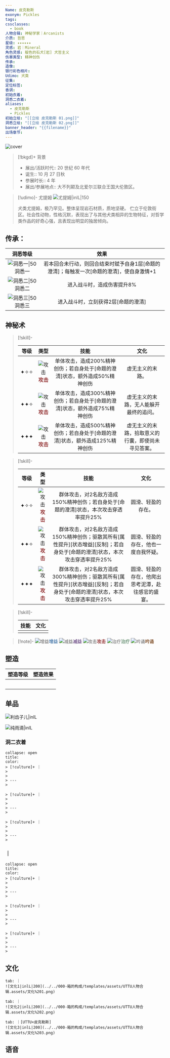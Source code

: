 ```yaml
---
Name: 皮克勒斯
exonym: Pickles
tags: 
cssclasses:
  - book
人物合辑: 神秘学家｜Arcanists
介质: 哲思
星级: ✦✦✦✦✦✦
灵感: 岩｜Mineral
角色灵感: 靛色的石犬[岩] 犬哲主义
伤害类型: 精神创伤
传承: 
造像: 
银行彩色相片: 
Udimo: 犬类
征集: 
定位标签: 
香调: 
初始衣着: 
洞悉二衣着: 
aliases:
  - 皮克勒斯
  - Pickles
初始立绘: "[[立绘 皮克勒斯 01.png]]"
洞悉立绘: "[[立绘 皮克勒斯 02.png]]"
banner_header: "{{filename}}"
出场章节:
---
```

![cover](assets/皮克勒斯｜Pickles.assets/立绘%20皮克勒斯%2002.png)

> [!bkgd]+ 背景
> - 展出/活跃时代:: 20 世纪 60 年代
> - 诞生:: 10 月 27 日秋
> - 参展时长:: 4 年
> - 展出/参展地点:: 大不列颠及北爱尔兰联合王国大伦敦区。

> [!udimo]- 尤提姆
> ![尤提姆|inlL|150](assets/皮克勒斯｜Pickles.assets/尤提姆%20皮克勒斯.png)
> 
> 犬类尤提姆，极乃罕见。整体呈现岩石材质，质地坚硬。
> 伫立于伦敦街区。社会性动物，性格沉默，表现出了与其他犬类相异的生物特征，对哲学类作品的好奇心强，且表现出明显的独居倾向。

## 传承：

|                           洞悉等级                           |                             效果                             |
| :----------------------------------------------------------: | :----------------------------------------------------------: |
| ![洞悉一\|50](000-箱的构成/templates/assets/UTTU人物合辑.assets/图标%20洞悉Ⅰ.png)洞悉一 | 若本回合未行动，则回合结束时赋予自身1层[命题的澄清]；每触发一次[命题的澄清]，使自身激情+1 |
| ![洞悉二\|50](000-箱的构成/templates/assets/UTTU人物合辑.assets/图标%20洞悉Ⅱ.png)洞悉二 |                  进入战斗时，造成伤害提升8%                  |
| ![洞悉三\|50](000-箱的构成/templates/assets/UTTU人物合辑.assets/图标%20洞悉Ⅲ.png)洞悉三 |             进入战斗时，立刻获得2层[命题的澄清]              |

## 神秘术

> [!skill]- 
> 
> 
> | 等级 |                             类型                             |                             技能                             |                        文化                        |
> | :--: | :----------------------------------------------------------: | :----------------------------------------------------------: | :------------------------------------------------: |
> | ✦✧✧  | ![攻击](000-箱的构成/templates/assets/UTTU人物合辑.assets/Attack.png)<b><font color="#933334">攻击</font></b> | 单体攻击，造成200%精神创伤；若自身处于[命题的澄清]状态，额外造成50%精神创伤 |                  虚无主义的末路。                  |
> | ✦✦✧  | ![攻击](000-箱的构成/templates/assets/UTTU人物合辑.assets/Attack.png)<b><font color="#933334">攻击</font></b> | 单体攻击，造成300%精神创伤；若自身处于[命题的澄清]状态，额外造成75%精神创伤 |       虚无主义的末路，无人能躲开最终的追问。       |
> | ✦✦✦  | ![攻击](000-箱的构成/templates/assets/UTTU人物合辑.assets/Attack.png)<b><font color="#933334">攻击</font></b> | 单体攻击，造成500%精神创伤；若自身处于[命题的澄清]状态，额外造成125%精神创伤 | 虚无主义的末路，拾取意义的行囊，即使尚未寻见答案。 |
> 

> [!skill]- 
> 
> 
> | 等级 |                             类型                             |                             技能                             |                        文化                        |
> | :--: | :----------------------------------------------------------: | :----------------------------------------------------------: | :------------------------------------------------: |
> | ✦✧✧  | ![攻击](000-箱的构成/templates/assets/UTTU人物合辑.assets/Attack.png)<b><font color="#933334">攻击</font></b> | 群体攻击，对2名敌方造成150%精神创伤；若自身处于[命题的澄清]状态，本次攻击穿透率提升25% |                 圆滑、轻盈的存在。                 |
> | ✦✦✧  | ![攻击](000-箱的构成/templates/assets/UTTU人物合辑.assets/Attack.png)<b><font color="#933334">攻击</font></b> | 群体攻击，对2名敌方造成150%精神创伤；驱散其所有[属性提升][状态增益][反制]；若自身处于[命题的澄清]状态，本次攻击穿透率提升25% |        圆滑、轻盈的存在，他也一度自我怀疑。        |
> | ✦✦✦  | ![攻击](000-箱的构成/templates/assets/UTTU人物合辑.assets/Attack.png)<b><font color="#933334">攻击</font></b> | 群体攻击，对2名敌方造成300%精神创伤；驱散其所有[属性提升][状态增益][反制]；若自身处于[命题的澄清]状态，本次攻击穿透率提升25% | 圆滑、轻盈的存在，他爬出思考泥潭，赴往感官的盛宴。 |
> 

> [!skill]- 
> 
> 
> | 技能 | 文化 |
> | :--: | :--: |
> |      |      |
> 



> [!note]- 
> ![增益](000-箱的构成/templates/assets/UTTU人物合辑.assets/Buff.png)<b><font color="#5c87b3">增益</font></b>
> ![减益](000-箱的构成/templates/assets/UTTU人物合辑.assets/Debuff.png)<b><font color="#7B5E91">减益</font></b>
> ![攻击](000-箱的构成/templates/assets/UTTU人物合辑.assets/Attack.png)<b><font color="#933334">攻击</font></b>
> ![治疗](000-箱的构成/templates/assets/UTTU人物合辑.assets/Health.png)<b><font color="#6F967A">治疗</font></b>
> ![吟诵](000-箱的构成/templates/assets/UTTU人物合辑.assets/Channel.png)<b><font color="#895C39">吟诵</font></b>

## 塑造

| 塑造等级 | 塑造效果 |
| :--: | :--: |
|      |      |
|      |      |
|      |      |
|      |      |
|      |      |


## 单品

![利齿子儿|inlL](000-箱的构成/templates/assets/UTTU人物合辑.assets/货币%20利齿子儿.png)

![纯雨滴|inlL](000-箱的构成/templates/assets/UTTU人物合辑.assets/货币%20纯雨滴.png)

### 洞二衣着

````ad-flex
collapse: open
title: 
color: 
> [!culture]+ ｜
> 
> 
> ---
> 

> [!culture]+ ｜
> 
> 
> ---
> 

> [!culture]+ ｜
> 
> 
> ---
> 
````

### ｜

````ad-flex
collapse: open
title: 
color: 
> [!culture]+ ｜
> 
> 
> ---
> 

> [!culture]+ ｜
> 
> 
> ---
> 

> [!culture]+ ｜
> 
> 
> ---
> 
````

## 文化

````tab
tab: ｜
![文化1|inlL|200](../../000-箱的构成/templates/assets/UTTU人物合辑.assets/文化%201.png)

tab: ｜
![文化2|inlL|200](../../000-箱的构成/templates/assets/UTTU人物合辑.assets/文化%202.png)

tab: ｜[UTTU×皮克勒斯]
![文化3|inlL|200](../../000-箱的构成/templates/assets/UTTU人物合辑.assets/文化%203.png)

````

## 语音

